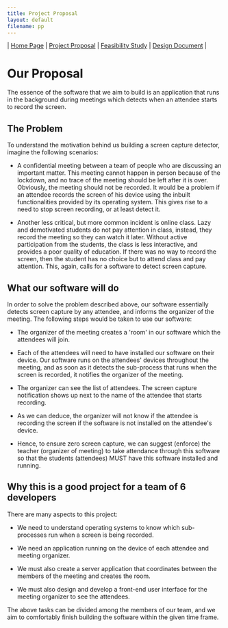 ```yaml
---
title: Project Proposal
layout: default
filename: pp
---
```

| [Home Page](index) | [Project Proposal](pp) | [Feasibility Study](fs) | [Design Document](design-doc) |

# Our Proposal

The essence of the software that we aim to build is an application that
runs in the background during meetings which detects when an attendee
starts to record the screen.

## The Problem

To understand the motivation behind us building a screen capture
detector, imagine the following scenarios:

-   A confidential meeting between a team of people who are discussing
    an important matter. This meeting cannot happen in person because of
    the lockdown, and no trace of the meeting should be left after it is
    over. Obviously, the meeting should not be recorded. It would be a
    problem if an attendee records the screen of his device using the
    inbuilt functionalities provided by its operating system. This gives
    rise to a need to stop screen recording, or at least detect it.

-   Another less critical, but more common incident is online class.
    Lazy and demotivated students do not pay attention in class,
    instead, they record the meeting so they can watch it later. Without
    active participation from the students, the class is less
    interactive, and provides a poor quality of education. If there was
    no way to record the screen, then the student has no choice but to
    attend class and pay attention. This, again, calls for a software to
    detect screen capture.

## What our software will do

In order to solve the problem described above, our software essentially
detects screen capture by any attendee, and informs the organizer of the
meeting. The following steps would be taken to use our software:

-   The organizer of the meeting creates a 'room' in our software which
    the attendees will join.

-   Each of the attendees will need to have installed our software on
    their device. Our software runs on the attendees' devices throughout
    the meeting, and as soon as it detects the sub-process that runs
    when the screen is recorded, it notifies the organizer of the
    meeting.

-   The organizer can see the list of attendees. The screen capture
    notification shows up next to the name of the attendee that starts
    recording.

-   As we can deduce, the organizer will not know if the attendee is
    recording the screen if the software is not installed on the
    attendee's device.

-   Hence, to ensure zero screen capture, we can suggest (enforce) the
    teacher (organizer of meeting) to take attendance through this
    software so that the students (attendees) MUST have this software
    installed and running.

## Why this is a good project for a team of 6 developers

There are many aspects to this project:

-   We need to understand operating systems to know which sub-processes
    run when a screen is being recorded.

-   We need an application running on the device of each attendee and
    meeting organizer.

-   We must also create a server application that coordinates between
    the members of the meeting and creates the room.

-   We must also design and develop a front-end user interface for the
    meeting organizer to see the attendees.

The above tasks can be divided among the members of our team, and we aim
to comfortably finish building the software within the given time frame.
